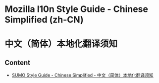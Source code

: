 # Mozilla l10n Style Guide - Chinese Simplified (zh-CN)
# 中文（简体）本地化翻译须知

## Content

* [SUMO Style Guide - Chinese Simplified - 中文（简体）本地化翻译须知](sumo.md)
